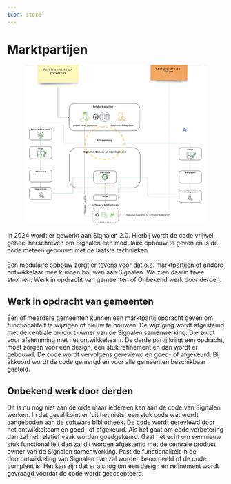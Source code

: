 ```yaml
---
icon: store
---
```


# Marktpartijen

<figure><img src="../../../../.gitbook/assets/image (251).png" alt=""><figcaption></figcaption></figure>

In 2024 wordt er gewerkt aan Signalen 2.0. Hierbij wordt de code vrijwel geheel herschreven om Signalen een modulaire opbouw te geven en is de code meteen gebouwd met de laatste technieken.\
\
Een modulaire opbouw zorgt er tevens voor dat o.a. marktpartijen of andere ontwikkelaar mee kunnen bouwen aan Signalen. We zien daarin twee stromen: Werk in opdracht van gemeenten of Onbekend werk door derden.

## Werk in opdracht van gemeenten

Één of meerdere gemeenten kunnen een marktpartij opdracht geven om functionaliteit te wijzigen of nieuw te bouwen. De wijziging wordt afgestemd met de centrale product owner van de Signalen samenwerking. Die zorgt voor afstemming met het ontwikkelteam. De derde partij krijgt een opdracht, moet zorgen voor een design, een stuk refinement en dan wordt er gebouwd. De code wordt vervolgens gereviewd en goed- of afgekeurd. Bij akkoord wordt de code gemergd en voor alle gemeenten beschikbaar gesteld.

## Onbekend werk door derden

Dit is nu nog niet aan de orde maar iedereen kan aan de code van Signalen werken. In dat geval komt er 'uit het niets' een stuk code wat wordt aangeboden aan de software bibliotheek. De code wordt gereviewd door het ontwikkelteam en goed- of afgekeurd. Als het gaat om code verbetering dan zal het relatief vaak worden goedgekeurd. Gaat het echt om een nieuw stuk functionaliteit dan zal dit worden afgestemd met de centrale product owner van de Signalen samenwerking. Past de functionaliteit in de doorontwikkeling van Signalen dan zal worden beoordeeld of de code compleet is. Het kan zijn dat er alsnog om een design en refinement wordt gevraagd voordat de code wordt geaccepteerd.

